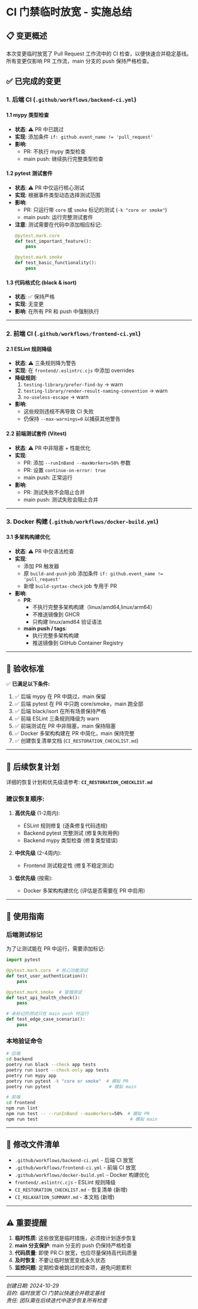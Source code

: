 # CI 门禁临时放宽 - 实施总结

## 📋 变更概述

本次变更临时放宽了 Pull Request 工作流中的 CI 检查，以便快速合并稳定基线。所有变更仅影响 PR 工作流，main 分支的 push 保持严格检查。

## ✅ 已完成的变更

### 1. 后端 CI (`.github/workflows/backend-ci.yml`)

#### 1.1 mypy 类型检查
- **状态**: ⚠️ PR 中已跳过
- **实现**: 添加条件 `if: github.event_name != 'pull_request'`
- **影响**: 
  - PR: 不执行 mypy 类型检查
  - main push: 继续执行完整类型检查

#### 1.2 pytest 测试套件
- **状态**: ⚠️ PR 中仅运行核心测试
- **实现**: 根据事件类型动态选择测试范围
- **影响**:
  - PR: 只运行带 `core` 或 `smoke` 标记的测试 (`-k "core or smoke"`)
  - main push: 运行完整测试套件
- **注意**: 测试需要在代码中添加相应标记:
  ```python
  @pytest.mark.core
  def test_important_feature():
      pass
  
  @pytest.mark.smoke
  def test_basic_functionality():
      pass
  ```

#### 1.3 代码格式化 (black & isort)
- **状态**: ✅ 保持严格
- **实现**: 无变更
- **影响**: 在所有 PR 和 push 中强制执行

---

### 2. 前端 CI (`.github/workflows/frontend-ci.yml`)

#### 2.1 ESLint 规则降级
- **状态**: ⚠️ 三条规则降为警告
- **实现**: 在 `frontend/.eslintrc.cjs` 中添加 overrides
- **降级规则**:
  1. `testing-library/prefer-find-by` → warn
  2. `testing-library/render-result-naming-convention` → warn
  3. `no-useless-escape` → warn
- **影响**: 
  - 这些规则违规不再导致 CI 失败
  - 仍保持 `--max-warnings=0` 以捕获其他警告

#### 2.2 前端测试套件 (Vitest)
- **状态**: ⚠️ PR 中非阻塞 + 性能优化
- **实现**: 
  - PR: 添加 `--runInBand --maxWorkers=50%` 参数
  - PR: 设置 `continue-on-error: true`
  - main push: 正常运行
- **影响**:
  - PR: 测试失败不会阻止合并
  - main push: 测试失败会阻止合并

---

### 3. Docker 构建 (`.github/workflows/docker-build.yml`)

#### 3.1 多架构构建优化
- **状态**: ⚠️ PR 中仅语法检查
- **实现**: 
  - 添加 PR 触发器
  - 原 `build-and-push` job 添加条件 `if: github.event_name != 'pull_request'`
  - 新增 `build-syntax-check` job 专用于 PR
- **影响**:
  - **PR**: 
    - 不执行完整多架构构建（linux/amd64,linux/arm64）
    - 不推送镜像到 GHCR
    - 只构建 linux/amd64 验证语法
  - **main push / tags**: 
    - 执行完整多架构构建
    - 推送镜像到 GitHub Container Registry

---

## 📝 验收标准

✅ **已满足以下条件:**

1. ✅ 后端 mypy 在 PR 中跳过，main 保留
2. ✅ 后端 pytest 在 PR 中只跑 core/smoke，main 跑全部
3. ✅ 后端 black/isort 在所有场景保持严格
4. ✅ 前端 ESLint 三条规则降级为 warn
5. ✅ 前端测试在 PR 中非阻塞，main 保持阻塞
6. ✅ Docker 多架构构建在 PR 中简化，main 保持完整
7. ✅ 创建恢复清单文档 (`CI_RESTORATION_CHECKLIST.md`)

---

## 🔄 后续恢复计划

详细的恢复计划和优先级请参考: **`CI_RESTORATION_CHECKLIST.md`**

### 建议恢复顺序:

1. **高优先级** (1-2周内):
   - ESLint 规则修复 (逐条修复代码违规)
   - Backend pytest 完整测试 (修复失败用例)
   - Backend mypy 类型检查 (修复类型错误)

2. **中优先级** (2-4周内):
   - Frontend 测试稳定性 (修复不稳定测试)

3. **低优先级** (按需):
   - Docker 多架构构建优化 (评估是否需要在 PR 中启用)

---

## 🚀 使用指南

### 后端测试标记

为了让测试能在 PR 中运行，需要添加标记:

```python
import pytest

@pytest.mark.core  # 核心功能测试
def test_user_authentication():
    pass

@pytest.mark.smoke  # 冒烟测试
def test_api_health_check():
    pass

# 未标记的测试只在 main push 时运行
def test_edge_case_scenario():
    pass
```

### 本地验证命令

```bash
# 后端
cd backend
poetry run black --check app tests
poetry run isort --check-only app tests
poetry run mypy app
poetry run pytest -k "core or smoke"  # 模拟 PR
poetry run pytest                      # 模拟 main

# 前端
cd frontend
npm run lint
npm run test -- --runInBand --maxWorkers=50%  # 模拟 PR
npm run test                                   # 模拟 main
```

---

## 📂 修改文件清单

- `.github/workflows/backend-ci.yml` - 后端 CI 放宽
- `.github/workflows/frontend-ci.yml` - 前端 CI 放宽
- `.github/workflows/docker-build.yml` - Docker 构建优化
- `frontend/.eslintrc.cjs` - ESLint 规则降级
- `CI_RESTORATION_CHECKLIST.md` - 恢复清单 (新增)
- `CI_RELAXATION_SUMMARY.md` - 本文档 (新增)

---

## ⚠️ 重要提醒

1. **临时性质**: 这些放宽是临时措施，必须按计划逐步恢复
2. **main 分支保护**: main 分支的 push 仍保持严格检查
3. **代码质量**: 即使 PR CI 放宽，也应尽量保持高代码质量
4. **及时恢复**: 不要让临时放宽变成永久状态
5. **监控问题**: 定期检查被跳过的检查项，避免问题累积

---

*创建日期: 2024-10-29*  
*目的: 临时放宽 CI 门禁以快速合并稳定基线*  
*责任: 团队需在后续迭代中逐步恢复所有检查*
